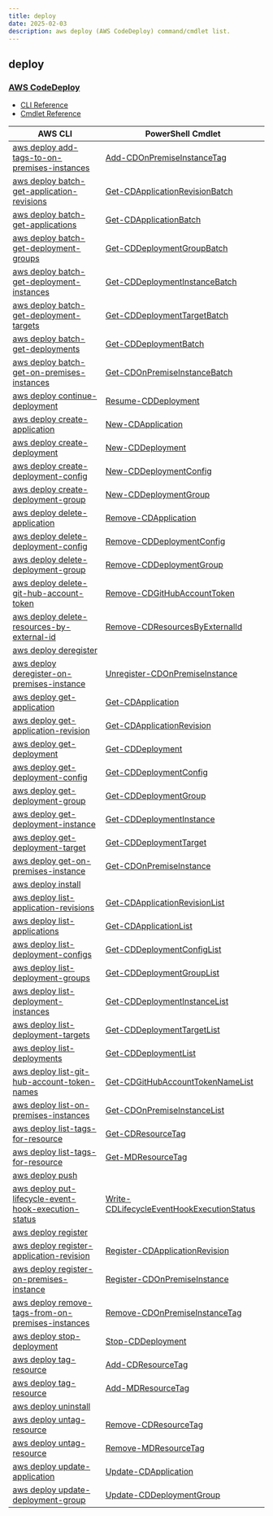```yaml
---
title: deploy
date: 2025-02-03
description: aws deploy (AWS CodeDeploy) command/cmdlet list.
---
```


## deploy

### [AWS CodeDeploy](https://aws.amazon.com/codedeploy/)

* [CLI Reference](https://awscli.amazonaws.com/v2/documentation/api/latest/reference/deploy/index.html)
* [Cmdlet Reference](https://docs.aws.amazon.com/powershell/latest/reference/items/AWS_CodeDeploy_cmdlets.html)

|AWS CLI|PowerShell Cmdlet|
|----|----|
|[aws deploy add-tags-to-on-premises-instances](https://awscli.amazonaws.com/v2/documentation/api/latest/reference/deploy/add-tags-to-on-premises-instances.html)|[Add-CDOnPremiseInstanceTag](https://docs.aws.amazon.com/powershell/latest/reference/items/Add-CDOnPremiseInstanceTag.html)|
|[aws deploy batch-get-application-revisions](https://awscli.amazonaws.com/v2/documentation/api/latest/reference/deploy/batch-get-application-revisions.html)|[Get-CDApplicationRevisionBatch](https://docs.aws.amazon.com/powershell/latest/reference/items/Get-CDApplicationRevisionBatch.html)|
|[aws deploy batch-get-applications](https://awscli.amazonaws.com/v2/documentation/api/latest/reference/deploy/batch-get-applications.html)|[Get-CDApplicationBatch](https://docs.aws.amazon.com/powershell/latest/reference/items/Get-CDApplicationBatch.html)|
|[aws deploy batch-get-deployment-groups](https://awscli.amazonaws.com/v2/documentation/api/latest/reference/deploy/batch-get-deployment-groups.html)|[Get-CDDeploymentGroupBatch](https://docs.aws.amazon.com/powershell/latest/reference/items/Get-CDDeploymentGroupBatch.html)|
|[aws deploy batch-get-deployment-instances](https://awscli.amazonaws.com/v2/documentation/api/latest/reference/deploy/batch-get-deployment-instances.html)|[Get-CDDeploymentInstanceBatch](https://docs.aws.amazon.com/powershell/latest/reference/items/Get-CDDeploymentInstanceBatch.html)|
|[aws deploy batch-get-deployment-targets](https://awscli.amazonaws.com/v2/documentation/api/latest/reference/deploy/batch-get-deployment-targets.html)|[Get-CDDeploymentTargetBatch](https://docs.aws.amazon.com/powershell/latest/reference/items/Get-CDDeploymentTargetBatch.html)|
|[aws deploy batch-get-deployments](https://awscli.amazonaws.com/v2/documentation/api/latest/reference/deploy/batch-get-deployments.html)|[Get-CDDeploymentBatch](https://docs.aws.amazon.com/powershell/latest/reference/items/Get-CDDeploymentBatch.html)|
|[aws deploy batch-get-on-premises-instances](https://awscli.amazonaws.com/v2/documentation/api/latest/reference/deploy/batch-get-on-premises-instances.html)|[Get-CDOnPremiseInstanceBatch](https://docs.aws.amazon.com/powershell/latest/reference/items/Get-CDOnPremiseInstanceBatch.html)|
|[aws deploy continue-deployment](https://awscli.amazonaws.com/v2/documentation/api/latest/reference/deploy/continue-deployment.html)|[Resume-CDDeployment](https://docs.aws.amazon.com/powershell/latest/reference/items/Resume-CDDeployment.html)|
|[aws deploy create-application](https://awscli.amazonaws.com/v2/documentation/api/latest/reference/deploy/create-application.html)|[New-CDApplication](https://docs.aws.amazon.com/powershell/latest/reference/items/New-CDApplication.html)|
|[aws deploy create-deployment](https://awscli.amazonaws.com/v2/documentation/api/latest/reference/deploy/create-deployment.html)|[New-CDDeployment](https://docs.aws.amazon.com/powershell/latest/reference/items/New-CDDeployment.html)|
|[aws deploy create-deployment-config](https://awscli.amazonaws.com/v2/documentation/api/latest/reference/deploy/create-deployment-config.html)|[New-CDDeploymentConfig](https://docs.aws.amazon.com/powershell/latest/reference/items/New-CDDeploymentConfig.html)|
|[aws deploy create-deployment-group](https://awscli.amazonaws.com/v2/documentation/api/latest/reference/deploy/create-deployment-group.html)|[New-CDDeploymentGroup](https://docs.aws.amazon.com/powershell/latest/reference/items/New-CDDeploymentGroup.html)|
|[aws deploy delete-application](https://awscli.amazonaws.com/v2/documentation/api/latest/reference/deploy/delete-application.html)|[Remove-CDApplication](https://docs.aws.amazon.com/powershell/latest/reference/items/Remove-CDApplication.html)|
|[aws deploy delete-deployment-config](https://awscli.amazonaws.com/v2/documentation/api/latest/reference/deploy/delete-deployment-config.html)|[Remove-CDDeploymentConfig](https://docs.aws.amazon.com/powershell/latest/reference/items/Remove-CDDeploymentConfig.html)|
|[aws deploy delete-deployment-group](https://awscli.amazonaws.com/v2/documentation/api/latest/reference/deploy/delete-deployment-group.html)|[Remove-CDDeploymentGroup](https://docs.aws.amazon.com/powershell/latest/reference/items/Remove-CDDeploymentGroup.html)|
|[aws deploy delete-git-hub-account-token](https://awscli.amazonaws.com/v2/documentation/api/latest/reference/deploy/delete-git-hub-account-token.html)|[Remove-CDGitHubAccountToken](https://docs.aws.amazon.com/powershell/latest/reference/items/Remove-CDGitHubAccountToken.html)|
|[aws deploy delete-resources-by-external-id](https://awscli.amazonaws.com/v2/documentation/api/latest/reference/deploy/delete-resources-by-external-id.html)|[Remove-CDResourcesByExternalId](https://docs.aws.amazon.com/powershell/latest/reference/items/Remove-CDResourcesByExternalId.html)|
|[aws deploy deregister](https://awscli.amazonaws.com/v2/documentation/api/latest/reference/deploy/deregister.html)||
|[aws deploy deregister-on-premises-instance](https://awscli.amazonaws.com/v2/documentation/api/latest/reference/deploy/deregister-on-premises-instance.html)|[Unregister-CDOnPremiseInstance](https://docs.aws.amazon.com/powershell/latest/reference/items/Unregister-CDOnPremiseInstance.html)|
|[aws deploy get-application](https://awscli.amazonaws.com/v2/documentation/api/latest/reference/deploy/get-application.html)|[Get-CDApplication](https://docs.aws.amazon.com/powershell/latest/reference/items/Get-CDApplication.html)|
|[aws deploy get-application-revision](https://awscli.amazonaws.com/v2/documentation/api/latest/reference/deploy/get-application-revision.html)|[Get-CDApplicationRevision](https://docs.aws.amazon.com/powershell/latest/reference/items/Get-CDApplicationRevision.html)|
|[aws deploy get-deployment](https://awscli.amazonaws.com/v2/documentation/api/latest/reference/deploy/get-deployment.html)|[Get-CDDeployment](https://docs.aws.amazon.com/powershell/latest/reference/items/Get-CDDeployment.html)|
|[aws deploy get-deployment-config](https://awscli.amazonaws.com/v2/documentation/api/latest/reference/deploy/get-deployment-config.html)|[Get-CDDeploymentConfig](https://docs.aws.amazon.com/powershell/latest/reference/items/Get-CDDeploymentConfig.html)|
|[aws deploy get-deployment-group](https://awscli.amazonaws.com/v2/documentation/api/latest/reference/deploy/get-deployment-group.html)|[Get-CDDeploymentGroup](https://docs.aws.amazon.com/powershell/latest/reference/items/Get-CDDeploymentGroup.html)|
|[aws deploy get-deployment-instance](https://awscli.amazonaws.com/v2/documentation/api/latest/reference/deploy/get-deployment-instance.html)|[Get-CDDeploymentInstance](https://docs.aws.amazon.com/powershell/latest/reference/items/Get-CDDeploymentInstance.html)|
|[aws deploy get-deployment-target](https://awscli.amazonaws.com/v2/documentation/api/latest/reference/deploy/get-deployment-target.html)|[Get-CDDeploymentTarget](https://docs.aws.amazon.com/powershell/latest/reference/items/Get-CDDeploymentTarget.html)|
|[aws deploy get-on-premises-instance](https://awscli.amazonaws.com/v2/documentation/api/latest/reference/deploy/get-on-premises-instance.html)|[Get-CDOnPremiseInstance](https://docs.aws.amazon.com/powershell/latest/reference/items/Get-CDOnPremiseInstance.html)|
|[aws deploy install](https://awscli.amazonaws.com/v2/documentation/api/latest/reference/deploy/install.html)||
|[aws deploy list-application-revisions](https://awscli.amazonaws.com/v2/documentation/api/latest/reference/deploy/list-application-revisions.html)|[Get-CDApplicationRevisionList](https://docs.aws.amazon.com/powershell/latest/reference/items/Get-CDApplicationRevisionList.html)|
|[aws deploy list-applications](https://awscli.amazonaws.com/v2/documentation/api/latest/reference/deploy/list-applications.html)|[Get-CDApplicationList](https://docs.aws.amazon.com/powershell/latest/reference/items/Get-CDApplicationList.html)|
|[aws deploy list-deployment-configs](https://awscli.amazonaws.com/v2/documentation/api/latest/reference/deploy/list-deployment-configs.html)|[Get-CDDeploymentConfigList](https://docs.aws.amazon.com/powershell/latest/reference/items/Get-CDDeploymentConfigList.html)|
|[aws deploy list-deployment-groups](https://awscli.amazonaws.com/v2/documentation/api/latest/reference/deploy/list-deployment-groups.html)|[Get-CDDeploymentGroupList](https://docs.aws.amazon.com/powershell/latest/reference/items/Get-CDDeploymentGroupList.html)|
|[aws deploy list-deployment-instances](https://awscli.amazonaws.com/v2/documentation/api/latest/reference/deploy/list-deployment-instances.html)|[Get-CDDeploymentInstanceList](https://docs.aws.amazon.com/powershell/latest/reference/items/Get-CDDeploymentInstanceList.html)|
|[aws deploy list-deployment-targets](https://awscli.amazonaws.com/v2/documentation/api/latest/reference/deploy/list-deployment-targets.html)|[Get-CDDeploymentTargetList](https://docs.aws.amazon.com/powershell/latest/reference/items/Get-CDDeploymentTargetList.html)|
|[aws deploy list-deployments](https://awscli.amazonaws.com/v2/documentation/api/latest/reference/deploy/list-deployments.html)|[Get-CDDeploymentList](https://docs.aws.amazon.com/powershell/latest/reference/items/Get-CDDeploymentList.html)|
|[aws deploy list-git-hub-account-token-names](https://awscli.amazonaws.com/v2/documentation/api/latest/reference/deploy/list-git-hub-account-token-names.html)|[Get-CDGitHubAccountTokenNameList](https://docs.aws.amazon.com/powershell/latest/reference/items/Get-CDGitHubAccountTokenNameList.html)|
|[aws deploy list-on-premises-instances](https://awscli.amazonaws.com/v2/documentation/api/latest/reference/deploy/list-on-premises-instances.html)|[Get-CDOnPremiseInstanceList](https://docs.aws.amazon.com/powershell/latest/reference/items/Get-CDOnPremiseInstanceList.html)|
|[aws deploy list-tags-for-resource](https://awscli.amazonaws.com/v2/documentation/api/latest/reference/deploy/list-tags-for-resource.html)|[Get-CDResourceTag](https://docs.aws.amazon.com/powershell/latest/reference/items/Get-CDResourceTag.html)|
|[aws deploy list-tags-for-resource](https://awscli.amazonaws.com/v2/documentation/api/latest/reference/deploy/list-tags-for-resource.html)|[Get-MDResourceTag](https://docs.aws.amazon.com/powershell/latest/reference/items/Get-MDResourceTag.html)|
|[aws deploy push](https://awscli.amazonaws.com/v2/documentation/api/latest/reference/deploy/push.html)||
|[aws deploy put-lifecycle-event-hook-execution-status](https://awscli.amazonaws.com/v2/documentation/api/latest/reference/deploy/put-lifecycle-event-hook-execution-status.html)|[Write-CDLifecycleEventHookExecutionStatus](https://docs.aws.amazon.com/powershell/latest/reference/items/Write-CDLifecycleEventHookExecutionStatus.html)|
|[aws deploy register](https://awscli.amazonaws.com/v2/documentation/api/latest/reference/deploy/register.html)||
|[aws deploy register-application-revision](https://awscli.amazonaws.com/v2/documentation/api/latest/reference/deploy/register-application-revision.html)|[Register-CDApplicationRevision](https://docs.aws.amazon.com/powershell/latest/reference/items/Register-CDApplicationRevision.html)|
|[aws deploy register-on-premises-instance](https://awscli.amazonaws.com/v2/documentation/api/latest/reference/deploy/register-on-premises-instance.html)|[Register-CDOnPremiseInstance](https://docs.aws.amazon.com/powershell/latest/reference/items/Register-CDOnPremiseInstance.html)|
|[aws deploy remove-tags-from-on-premises-instances](https://awscli.amazonaws.com/v2/documentation/api/latest/reference/deploy/remove-tags-from-on-premises-instances.html)|[Remove-CDOnPremiseInstanceTag](https://docs.aws.amazon.com/powershell/latest/reference/items/Remove-CDOnPremiseInstanceTag.html)|
|[aws deploy stop-deployment](https://awscli.amazonaws.com/v2/documentation/api/latest/reference/deploy/stop-deployment.html)|[Stop-CDDeployment](https://docs.aws.amazon.com/powershell/latest/reference/items/Stop-CDDeployment.html)|
|[aws deploy tag-resource](https://awscli.amazonaws.com/v2/documentation/api/latest/reference/deploy/tag-resource.html)|[Add-CDResourceTag](https://docs.aws.amazon.com/powershell/latest/reference/items/Add-CDResourceTag.html)|
|[aws deploy tag-resource](https://awscli.amazonaws.com/v2/documentation/api/latest/reference/deploy/tag-resource.html)|[Add-MDResourceTag](https://docs.aws.amazon.com/powershell/latest/reference/items/Add-MDResourceTag.html)|
|[aws deploy uninstall](https://awscli.amazonaws.com/v2/documentation/api/latest/reference/deploy/uninstall.html)||
|[aws deploy untag-resource](https://awscli.amazonaws.com/v2/documentation/api/latest/reference/deploy/untag-resource.html)|[Remove-CDResourceTag](https://docs.aws.amazon.com/powershell/latest/reference/items/Remove-CDResourceTag.html)|
|[aws deploy untag-resource](https://awscli.amazonaws.com/v2/documentation/api/latest/reference/deploy/untag-resource.html)|[Remove-MDResourceTag](https://docs.aws.amazon.com/powershell/latest/reference/items/Remove-MDResourceTag.html)|
|[aws deploy update-application](https://awscli.amazonaws.com/v2/documentation/api/latest/reference/deploy/update-application.html)|[Update-CDApplication](https://docs.aws.amazon.com/powershell/latest/reference/items/Update-CDApplication.html)|
|[aws deploy update-deployment-group](https://awscli.amazonaws.com/v2/documentation/api/latest/reference/deploy/update-deployment-group.html)|[Update-CDDeploymentGroup](https://docs.aws.amazon.com/powershell/latest/reference/items/Update-CDDeploymentGroup.html)|

